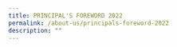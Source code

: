 ```yaml
---
title: PRINCIPAL'S FOREWORD 2022
permalink: /about-us/principals-foreword-2022
description: ""
---
```

